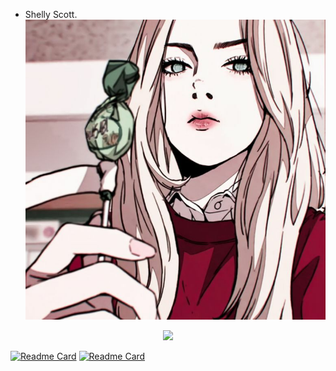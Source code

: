 - Shelly Scott.
![](440fc7626bbbf4ebfa44a563e325767b.jpg)

<p align="center">
   <img src="https://raw.githubusercontent.com/ShellyScot/ShellyScot/master/img/ssstiktok_1644891844.gif" width=1000>

[![Readme Card](https://github-readme-stats.vercel.app/api/pin/?username=ShellyScot&repo=HACK-BULAN&theme=chartreuse-dark)](https://github.com/ShellyScot/HACK-BULAN)
[![Readme Card](https://github-readme-stats.vercel.app/api/pin/?username=ShellyScot&repo=Satelit&theme=chartreuse-dark)](https://github.com/ShellyScot/Satelit)  

<p align="center">
   <img src="https://github-readme-stats.vercel.app/api/top-langs/?username=Yayan-XD&layout=compact" alt="Top language
#Github Stats ![Anurag's github stats](https://github-readme-stats.vercel.app/api?username=ShellyScot&show_icons=true&theme=radical)<br> 
